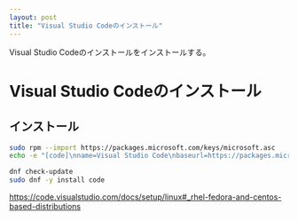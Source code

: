```yaml
---
layout: post
title: "Visual Studio Codeのインストール"
---
```


Visual Studio Codeのインストールをインストールする。

# Visual Studio Codeのインストール

## インストール

```sh
sudo rpm --import https://packages.microsoft.com/keys/microsoft.asc
echo -e "[code]\nname=Visual Studio Code\nbaseurl=https://packages.microsoft.com/yumrepos/vscode\nenabled=1\ngpgcheck=1\ngpgkey=https://packages.microsoft.com/keys/microsoft.asc" | sudo tee /etc/yum.repos.d/vscode.repo > /dev/null

dnf check-update
sudo dnf -y install code
```

<https://code.visualstudio.com/docs/setup/linux#_rhel-fedora-and-centos-based-distributions>
